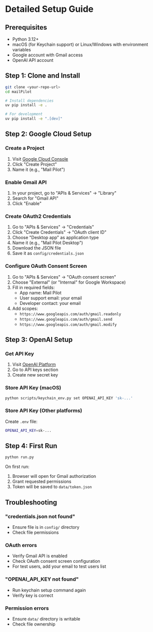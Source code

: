 # Detailed Setup Guide

## Prerequisites

- Python 3.12+
- macOS (for Keychain support) or Linux/Windows with environment variables
- Google account with Gmail access
- OpenAI API account

## Step 1: Clone and Install

```bash
git clone <your-repo-url>
cd mailPilot

# Install dependencies
uv pip install -e .

# For development
uv pip install -e ".[dev]"
```

## Step 2: Google Cloud Setup

### Create a Project

1. Visit [Google Cloud Console](https://console.cloud.google.com)
2. Click "Create Project"
3. Name it (e.g., "Mail Pilot")

### Enable Gmail API

1. In your project, go to "APIs & Services" → "Library"
2. Search for "Gmail API"
3. Click "Enable"

### Create OAuth2 Credentials

1. Go to "APIs & Services" → "Credentials"
2. Click "Create Credentials" → "OAuth client ID"
3. Choose "Desktop app" as application type
4. Name it (e.g., "Mail Pilot Desktop")
5. Download the JSON file
6. Save it as `config/credentials.json`

### Configure OAuth Consent Screen

1. Go to "APIs & Services" → "OAuth consent screen"
2. Choose "External" (or "Internal" for Google Workspace)
3. Fill in required fields:
   - App name: Mail Pilot
   - User support email: your email
   - Developer contact: your email
4. Add scopes:
   - `https://www.googleapis.com/auth/gmail.readonly`
   - `https://www.googleapis.com/auth/gmail.send`
   - `https://www.googleapis.com/auth/gmail.modify`

## Step 3: OpenAI Setup

### Get API Key

1. Visit [OpenAI Platform](https://platform.openai.com)
2. Go to API keys section
3. Create new secret key

### Store API Key (macOS)

```bash
python scripts/keychain_env.py set OPENAI_API_KEY 'sk-...'
```

### Store API Key (Other platforms)

Create `.env` file:
```bash
OPENAI_API_KEY=sk-...
```

## Step 4: First Run

```bash
python run.py
```

On first run:
1. Browser will open for Gmail authorization
2. Grant requested permissions
3. Token will be saved to `data/token.json`

## Troubleshooting

### "credentials.json not found"
- Ensure file is in `config/` directory
- Check file permissions

### OAuth errors
- Verify Gmail API is enabled
- Check OAuth consent screen configuration
- For test users, add your email to test users list

### "OPENAI_API_KEY not found"
- Run keychain setup command again
- Verify key is correct

### Permission errors
- Ensure `data/` directory is writable
- Check file ownership